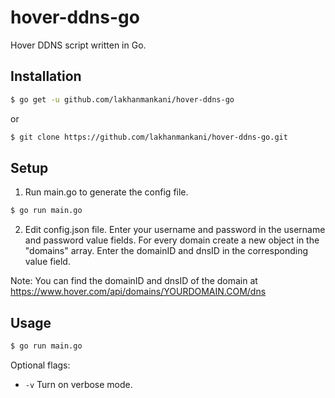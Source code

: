 # hover-ddns-go
Hover DDNS script written in Go.

## Installation
```bash
$ go get -u github.com/lakhanmankani/hover-ddns-go
```
or
```bash
$ git clone https://github.com/lakhanmankani/hover-ddns-go.git
```

## Setup
1. Run main.go to generate the config file.
```bash
$ go run main.go
```

2. Edit config.json file. Enter your username and password in the username and password value fields. For every domain create a new object in the "domains" array. Enter the domainID and dnsID in the corresponding value field.

Note: You can find the domainID and dnsID of the domain at https://www.hover.com/api/domains/YOURDOMAIN.COM/dns
## Usage
```bash
$ go run main.go
```
Optional flags:
* ```-v``` Turn on verbose mode.
